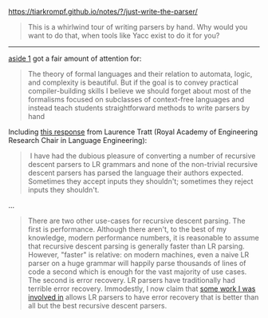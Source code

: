 https://tiarkrompf.github.io/notes/?/just-write-the-parser/

> This is a whirlwind tour of writing parsers by hand. Why would you want to do that, when tools like Yacc exist to do it for you?

----

[aside 1](https://tiarkrompf.github.io/notes/?/just-write-the-parser/aside1) got a fair amount of attention for:

> The theory of formal languages and their relation to automata, logic, and complexity is beautiful. But if the goal is to convey practical compiler-building skills I believe we should forget about most of the formalisms focused on subclasses of context-free languages and instead teach students straightforward methods to write parsers by hand

Including [this response](https://tratt.net/laurie/blog/2023/why_we_need_to_know_lr_and_recursive_descent_parsing_techniques.html) from Laurence Tratt (Royal Academy of Engineering Research Chair in Language Engineering):

>  I have had the dubious pleasure of converting a number of recursive descent parsers to LR grammars and none of the non-trivial recursive descent parsers has parsed the language their authors expected. Sometimes they accept inputs they shouldn't; sometimes they reject inputs they shouldn't.

...

> There are two other use-cases for recursive descent parsing. The first is performance. Although there aren't, to the best of my knowledge, modern performance numbers, it is reasonable to assume that recursive descent parsing is generally faster than LR parsing. However, "faster" is relative: on modern machines, even a naive LR parser on a huge grammar will happily parse thousands of lines of code a second which is enough for the vast majority of use cases. The second is error recovery. LR parsers have traditionally had terrible error recovery. Immodestly, I now claim that [some work I was involved in](https://tratt.net/laurie/blog/2020/automatic_syntax_error_recovery.html) allows LR parsers to have error recovery that is better than all but the best recursive descent parsers.

